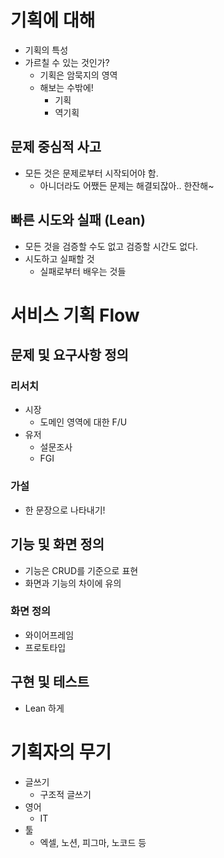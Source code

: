 # 기획에 대해

- 기획의 특성
- 가르칠 수 있는 것인가?
	- 기획은 암묵지의 영역
	- 해보는 수밖에!
		- 기획
		- 역기획

## 문제 중심적 사고

- 모든 것은 문제로부터 시작되어야 함.
	- 아니더라도 어쨌든 문제는 해결되잖아.. 한잔해~
	
## 빠른 시도와 실패 (Lean)

- 모든 것을 검증할 수도 없고 검증할 시간도 없다.
- 시도하고 실패할 것
	- 실패로부터 배우는 것들

# 서비스 기획 Flow

## 문제 및 요구사항 정의

### 리서치

- 시장
	- 도메인 영역에 대한 F/U
- 유저
	- 설문조사
	- FGI

### 가설

- 한 문장으로 나타내기!

## 기능 및 화면 정의

- 기능은 CRUD를 기준으로 표현
- 화면과 기능의 차이에 유의

### 화면 정의

- 와이어프레임
- 프로토타입

## 구현 및 테스트

- Lean 하게

# 기획자의 무기

- 글쓰기
	- 구조적 글쓰기
- 영어
	- IT
- 툴
	- 엑셀, 노션, 피그마, 노코드 등